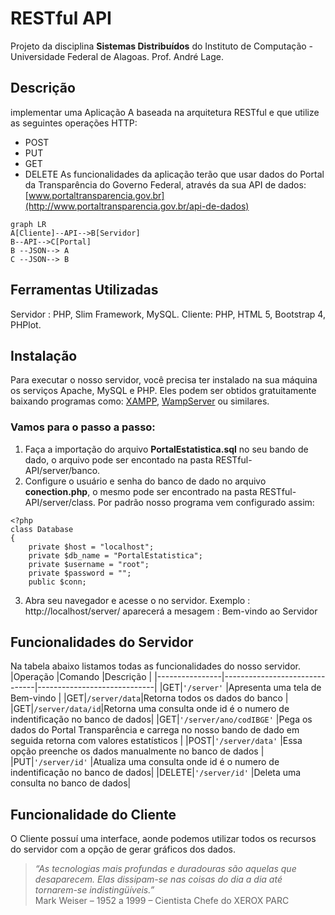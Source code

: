 # RESTful API

Projeto da disciplina **Sistemas Distribuídos** do Instituto de Computação - Universidade Federal de Alagoas. Prof. André Lage.


## Descrição

implementar uma Aplicação A baseada na arquitetura RESTful e que utilize as seguintes operações HTTP:
- POST
- PUT
- GET
- DELETE
As funcionalidades da aplicação terão que usar dados do Portal da Transparência do Governo Federal, através da sua API de dados: 
[www.portaltransparencia.gov.br](http://www.portaltransparencia.gov.br/api-de-dados)
```mermaid
graph LR
A[Cliente]--API-->B[Servidor]
B--API-->C[Portal]
B --JSON--> A
C --JSON--> B
```

## Ferramentas Utilizadas

Servidor : PHP, Slim Framework, MySQL.
Cliente: PHP, HTML 5, Bootstrap 4, PHPlot.

## Instalação

Para executar o nosso servidor, você precisa ter instalado na sua máquina os serviços Apache, MySQL e PHP. Eles podem ser obtidos gratuitamente baixando programas como: [XAMPP](https://www.apachefriends.org/pt_br/download.html), [WampServer](http://www.wampserver.com/en/) ou similares.

### Vamos para o passo a passo:
1. Faça a importação do arquivo **PortalEstatistica.sql** no seu bando de dado, o arquivo pode ser encontado na pasta RESTful-API/server/banco.
2. Configure o usuário e senha do banco de dado no arquivo **conection.php**, o mesmo pode ser encontrado na pasta RESTful-API/server/class. Por padrão nosso programa vem configurado assim: 
~~~~
<?php
class Database
{
    private $host = "localhost";
    private $db_name = "PortalEstatistica";
    private $username = "root";
    private $password = "";
    public $conn;
~~~~
3. Abra seu navegador e acesse o no servidor. 
Exemplo : http://localhost/server/
aparecerá a mesagem : Bem-vindo ao Servidor

## Funcionalidades do Servidor
Na tabela abaixo listamos todas as funcionalidades do nosso servidor.
|Operação                |Comando                         |Descrição                         |
|----------------|-------------------------------|-----------------------------|
|GET|`'/server'`   |Apresenta uma tela de Bem-vindo     |
|GET|`/server/data`|Retorna todos os dados do banco            |
|GET|`/server/data/id`|Retorna uma consulta onde id é o numero de indentificação no banco de dados|
|GET|`'/server/ano/codIBGE'`   |Pega os dados do Portal Transparência e carrega no nosso bando de dado em seguida retorna com valores estatísticos     |
|POST|`'/server/data'`   |Essa opção preenche os dados manualmente no banco de dados     |
|PUT|`'/server/id'`   |Atualiza uma consulta onde id é o numero de indentificação no banco de dados|
|DELETE|`'/server/id'`   |Deleta uma consulta no banco de dados|

## Funcionalidade do Cliente

O Cliente possuí uma interface, aonde podemos utilizar todos os recursos do servidor com a opção de gerar gráficos dos dados.

> _“As tecnologias mais profundas e duradouras são aquelas que desaparecem. Elas dissipam-se nas coisas do dia a dia até tornarem-se indistingüíveis.”_  
Mark Weiser – 1952 a 1999 – Cientista Chefe do XEROX PARC

